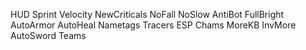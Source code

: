 HUD
Sprint
Velocity
NewCriticals
NoFall
NoSlow
AntiBot
FullBright
AutoArmor
AutoHeal
Nametags
Tracers
ESP
Chams
MoreKB
InvMore
AutoSword
Teams

